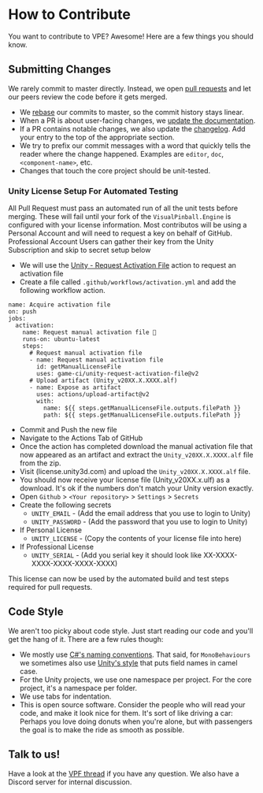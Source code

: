 # How to Contribute

You want to contribute to VPE? Awesome! Here are a few things you should know.

## Submitting Changes

We rarely commit to master directly. Instead, we open [pull requests](https://docs.github.com/en/free-pro-team@latest/github/collaborating-with-issues-and-pull-requests/about-pull-requests)
and let our peers review the code before it gets merged.

- We [rebase](https://git-scm.com/book/en/v2/Git-Branching-Rebasing) our commits to master, so the commit history stays linear.
- When a PR is about user-facing changes, we [update the documentation](https://github.com/freezy/VisualPinball.Engine/wiki/Documentation#bigger-changes-or-new-content).
- If a PR contains notable changes, we also update the [changelog](CHANGELOG.md). Add your entry to the top of the appropriate section.
- We try to prefix our commit messages with a word that quickly tells the reader where the change happened. Examples are `editor`, `doc`, `<component-name>`, etc.
- Changes that touch the core project should be unit-tested. 

### Unity License Setup For Automated Testing

All Pull Request must pass an automated run of all the unit tests before merging. These will fail until your fork of the `VisualPinball.Engine` is configured with your license information.
Most contributos will be using a Personal Account and will need to request a key on behalf of GitHub. Professional Account Users can gather their key from the Unity Subscription and skip to secret setup below

- We will use the [Unity - Request Activation File](https://github.com/marketplace/actions/unity-request-activation-file) action to request an activation file
- Create a file called `.github/workflows/activation.yml` and add the following workflow action.
```
name: Acquire activation file
on: push
jobs:
  activation:
    name: Request manual activation file 🔑
    runs-on: ubuntu-latest
    steps:
      # Request manual activation file
      - name: Request manual activation file
        id: getManualLicenseFile
        uses: game-ci/unity-request-activation-file@v2
      # Upload artifact (Unity_v20XX.X.XXXX.alf)
      - name: Expose as artifact
        uses: actions/upload-artifact@v2
        with:
          name: ${{ steps.getManualLicenseFile.outputs.filePath }}
          path: ${{ steps.getManualLicenseFile.outputs.filePath }}
```
- Commit and Push the new file
- Navigate to the Actions Tab of GitHub
- Once the action has completed download the manual activation file that now appeared as an artifact and extract the `Unity_v20XX.X.XXXX.alf` file from the zip.
- Visit (license.unity3d.com) and upload the `Unity_v20XX.X.XXXX.alf` file.
- You should now receive your license file (Unity_v20XX.x.ulf) as a download. It's ok if the numbers don't match your Unity version exactly.
- Open `Github` > `<Your repository>` > `Settings` > `Secrets`
- Create the following secrets
  - `UNITY_EMAIL` - (Add the email address that you use to login to Unity)
  - `UNITY_PASSWORD` - (Add the password that you use to login to Unity)
- If Personal License
  - `UNITY_LICENSE` - (Copy the contents of your license file into here)
- If Professional License
  - `UNITY_SERIAL` - (Add you serial key it should look like XX-XXXX-XXXX-XXXX-XXXX-XXXX)
  
This license can now be used by the automated build and test steps required for pull requests.


## Code Style 

We aren't too picky about code style. Just start reading our code and you'll get the hang of it. There
are a few rules though:

- We mostly use [C#'s naming conventions](https://docs.microsoft.com/en-us/dotnet/standard/design-guidelines/naming-guidelines).
  That said, for `MonoBehaviours` we sometimes also use [Unity's style](https://github.com/raywenderlich/c-sharp-style-guide)
  that puts field names in camel case.
- For the Unity projects, we use one namespace per project. For the core project, it's a namespace per folder.  
- We use tabs for indentation.
- This is open source software. Consider the people who will read your code, and make it look nice for them. It's sort of like 
  driving a car: Perhaps you love doing donuts when you're alone, but with passengers the goal is to make the ride as smooth 
  as possible.

## Talk to us!

Have a look at the [VPF thread](https://www.vpforums.org/index.php?showtopic=43651) if you have any question. We also have a Discord
server for internal discussion.
